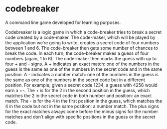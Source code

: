 codebreaker
===========

A command line game developed for learning purposes.

Codebreaker is a logic game in which a code-breaker tries to break a secret code created by a code-maker. The code-maker, which will be played by the application we’re going to write, creates a secret code of four numbers between 1 and 6.
The code-breaker then gets some number of chances to break the code. In each turn, the code-breaker makes a guess of four numbers (again, 1 to 6). The code-maker then marks the guess with up to four + and - signs.
A + indicates an exact match: one of the numbers in the guess is the same as one of the numbers in the secret code and in the same position.
A - indicates a number match: one of the numbers in the guess is the same as one of the numbers in the secret code but in a different position.
For example, given a secret code 1234, a guess with 4256 would earn a +-. The + is for the 2 in the second position in the guess, which matches the 2 in the secret code in both number and position: an exact match. The - is for the 4 in the first position in the guess, which matches the 4 in the code but not in the same position: a number match.
The plus signs for the exact matches always come before the minus signs for the number matches and don’t align with specific positions in the guess or the secret code.

